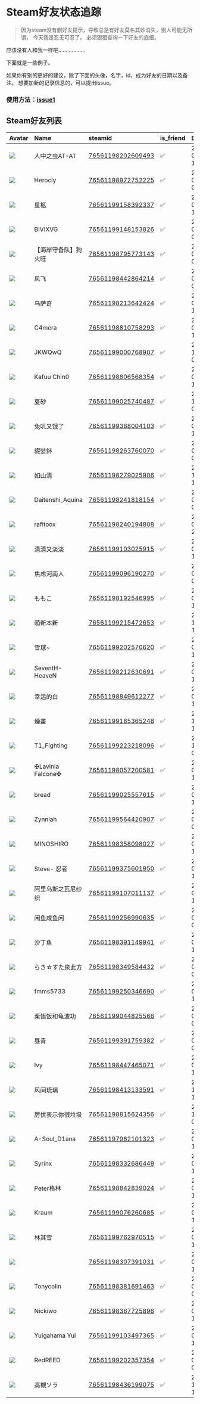 # Steam好友状态追踪

> 因为steam没有删好友提示，导致总是有好友莫名其妙消失，别人可能无所谓，
> 今天我是忍无可忍了。 必须狠狠查询一下好友的底细。

应该没有人和我一样吧………………

下面就是一些例子。

如果你有别的更好的建议，除了下面的头像，名字，id，成为好友的日期以及备注。 想要加新的记录信息的，可以提出issue。

### 使用方法：[issue1](https://github.com/systemannounce/SteamFriends/issues/1)


## Steam好友列表

| Avatar                                                                            | Name              | steamid                                                                     | is_friend   | BFD                 | Remark   |
|:----------------------------------------------------------------------------------|:------------------|:----------------------------------------------------------------------------|:------------|:--------------------|:---------|
| ![](https://avatars.steamstatic.com/5b133670c458023147e5bbfd1284dd2177fe5655.jpg) | 人中之虫AT-AT         | [76561198202609493](https://steamcommunity.com/profiles/76561198202609493/) | ✅           | 2023-02-08 12:57:51 |          |
| ![](https://avatars.steamstatic.com/b7db547093fe355818c590a703b2104a27d78908.jpg) | Herocly           | [76561198972752225](https://steamcommunity.com/profiles/76561198972752225/) | ✅           | 2021-07-11 04:00:58 |          |
| ![](https://avatars.steamstatic.com/e1cad6599b2bea4a00a81c6a50a73f59b7eaef7d.jpg) | 星柩                | [76561199158392337](https://steamcommunity.com/profiles/76561199158392337/) | ✅           | 2022-02-01 16:34:57 |          |
| ![](https://avatars.steamstatic.com/f43e7324d3e6c30c8fa9b869a5fd9bf367fba2cf.jpg) | BIVIXVG           | [76561199148153826](https://steamcommunity.com/profiles/76561199148153826/) | ✅           | 2022-08-29 06:32:42 |          |
| ![](https://avatars.steamstatic.com/4c2eab12bdbd20da00a4c397aa3a47a68026ed74.jpg) | 【海岸守备队】狗火旺        | [76561198795773143](https://steamcommunity.com/profiles/76561198795773143/) | ✅           | 2022-01-02 01:52:35 |          |
| ![](https://avatars.steamstatic.com/fd820417efe0c5c313a69a3c2b17c73bafd225b6.jpg) | 风飞                | [76561198442864214](https://steamcommunity.com/profiles/76561198442864214/) | ✅           | 2022-08-16 07:51:07 |          |
| ![](https://avatars.steamstatic.com/6e73101d46c3c218049e60ba2a5e026be5f83fbd.jpg) | 乌萨奇               | [76561198213642424](https://steamcommunity.com/profiles/76561198213642424/) | ✅           | 2022-02-01 10:40:38 |          |
| ![](https://avatars.steamstatic.com/517a375613d021efb0448a4151640028213caa75.jpg) | C4mera            | [76561198810758293](https://steamcommunity.com/profiles/76561198810758293/) | ✅           | 2022-03-05 16:24:54 |          |
| ![](https://avatars.steamstatic.com/f2eca8d585fdc2d0d5e7abd8c22437506a89642c.jpg) | JKWQwQ            | [76561199000768907](https://steamcommunity.com/profiles/76561199000768907/) | ✅           | 2023-10-26 06:28:02 |          |
| ![](https://avatars.steamstatic.com/f439f68c55e9352988e0db38ccea30c61d23214a.jpg) | Kafuu Chin0       | [76561198806568354](https://steamcommunity.com/profiles/76561198806568354/) | ✅           | 2021-07-11 14:20:53 |          |
| ![](https://avatars.steamstatic.com/ce6bc3c8da898e4d914f70ec182ad70d5216030c.jpg) | 夏砂                | [76561199025740487](https://steamcommunity.com/profiles/76561199025740487/) | ✅           | 2023-12-25 05:28:42 |          |
| ![](https://avatars.steamstatic.com/65c5173029c914e893541d0234dfd82802a1b024.jpg) | 兔叽又饿了             | [76561199388004103](https://steamcommunity.com/profiles/76561199388004103/) | ✅           | 2022-09-01 11:27:09 |          |
| ![](https://avatars.steamstatic.com/878288bdfeb4ee244f61384ba67c93b550c2cdce.jpg) | 貑娤鈈               | [76561198263760070](https://steamcommunity.com/profiles/76561198263760070/) | ✅           | 2021-07-12 05:25:48 |          |
| ![](https://avatars.steamstatic.com/fef49e7fa7e1997310d705b2a6158ff8dc1cdfeb.jpg) | 如山清               | [76561198279025906](https://steamcommunity.com/profiles/76561198279025906/) | ✅           | 2023-10-15 14:03:56 |          |
| ![](https://avatars.steamstatic.com/6c6d002ac6d5d20699487a18bc3cf9d0d548fb96.jpg) | Daitenshi_Aquina  | [76561198241818154](https://steamcommunity.com/profiles/76561198241818154/) | ✅           | 2021-07-11 04:35:53 |          |
| ![](https://avatars.steamstatic.com/a5fe0f5e701f19419b9ed544ea47f34b0c43f8db.jpg) | rafitoox          | [76561198240194808](https://steamcommunity.com/profiles/76561198240194808/) | ✅           | 2022-03-05 22:06:34 |          |
| ![](https://avatars.steamstatic.com/c2bd6925b8a49131a8c05f200c244ce8afbe9cb3.jpg) | 清清又淡淡             | [76561199103025915](https://steamcommunity.com/profiles/76561199103025915/) | ✅           | 2022-02-23 13:24:06 |          |
| ![](https://avatars.steamstatic.com/2471b8dca2066bd54f453c25717f8bcc1d36242c.jpg) | 焦虑河南人             | [76561199096190270](https://steamcommunity.com/profiles/76561199096190270/) | ✅           | 2021-07-17 09:34:57 |          |
| ![](https://avatars.steamstatic.com/54c991a1716bd51bcd210a4fcfad3df2062878d4.jpg) | ももこ               | [76561198192546995](https://steamcommunity.com/profiles/76561198192546995/) | ✅           | 2022-01-04 15:07:21 |          |
| ![](https://avatars.steamstatic.com/43c7c81d4c5648186a4c8c5d8fa632d38f12c6be.jpg) | 萌新本新              | [76561199215472653](https://steamcommunity.com/profiles/76561199215472653/) | ✅           | 2021-11-30 12:36:10 |          |
| ![](https://avatars.steamstatic.com/fef49e7fa7e1997310d705b2a6158ff8dc1cdfeb.jpg) | 雪球~               | [76561199202570620](https://steamcommunity.com/profiles/76561199202570620/) | ✅           | 2023-07-27 12:06:46 |          |
| ![](https://avatars.steamstatic.com/dba5d6e3295fb2ff6611fe1c1edc3f4bf8fcb336.jpg) | SeventH-HeaveN    | [76561198212630691](https://steamcommunity.com/profiles/76561198212630691/) | ✅           | 2022-08-15 17:45:01 |          |
| ![](https://avatars.steamstatic.com/1c0b5c37a442a2d39f32902ec42f2e26ba6a142e.jpg) | 幸运的白              | [76561198849612277](https://steamcommunity.com/profiles/76561198849612277/) | ✅           | 2023-06-06 14:47:12 |          |
| ![](https://avatars.steamstatic.com/6adb86fab331568ab6c95ce83654d6f8f0919f1b.jpg) | 煙畫                | [76561199185365248](https://steamcommunity.com/profiles/76561199185365248/) | ✅           | 2021-11-20 15:56:53 |          |
| ![](https://avatars.steamstatic.com/80458e6d3cc4d777194523e23f491d8bfa28ac17.jpg) | T1_Fighting       | [76561199223218096](https://steamcommunity.com/profiles/76561199223218096/) | ✅           | 2021-12-15 07:15:21 |          |
| ![](https://avatars.steamstatic.com/3458adc24a8975db72d467a067b046c73161dbca.jpg) | ✠Lavinia Falcone✠ | [76561198057200581](https://steamcommunity.com/profiles/76561198057200581/) | ✅           | 2022-03-06 13:17:30 |          |
| ![](https://avatars.steamstatic.com/360236e555049f204b12d3a8685a3b9b9764ebfe.jpg) | bread             | [76561199025557615](https://steamcommunity.com/profiles/76561199025557615/) | ✅           | 2022-08-15 11:59:46 |          |
| ![](https://avatars.steamstatic.com/0453e2d72e95700da7509c41b841e025935dbc98.jpg) | Zynniah           | [76561199564420907](https://steamcommunity.com/profiles/76561199564420907/) | ✅           | 2024-01-24 06:41:44 |          |
| ![](https://avatars.steamstatic.com/aa30a17c87339d8b4eb41ad0d5ed02b3ef75922e.jpg) | MINOSHIRO         | [76561198358098027](https://steamcommunity.com/profiles/76561198358098027/) | ✅           | 2022-02-02 11:19:19 |          |
| ![](https://avatars.steamstatic.com/ea548dd7c2dad0cf98d538611e7bba0ff5bfa936.jpg) | Steve- 忍者         | [76561199375601950](https://steamcommunity.com/profiles/76561199375601950/) | ✅           | 2023-06-19 17:09:03 |          |
| ![](https://avatars.steamstatic.com/dd1f83f1abe4889d0de4c483ae373f68f339e5c1.jpg) | 阿里乌斯之瓦尼纱织         | [76561199107011137](https://steamcommunity.com/profiles/76561199107011137/) | ✅           | 2023-07-27 12:08:50 |          |
| ![](https://avatars.steamstatic.com/3508c51d4a327df10a6c7cbc229e6cbc8978c976.jpg) | 闲鱼咸鱼闲             | [76561199256990635](https://steamcommunity.com/profiles/76561199256990635/) | ✅           | 2022-03-21 08:43:58 |          |
| ![](https://avatars.steamstatic.com/78106825349c367b386a641680900840500f4438.jpg) | 沙丁鱼               | [76561198391149941](https://steamcommunity.com/profiles/76561198391149941/) | ✅           | 2023-07-27 12:06:44 |          |
| ![](https://avatars.steamstatic.com/b2732234f3fbed341c241f58e1848418941f7d92.jpg) | らき☆すた泉此方          | [76561198349584432](https://steamcommunity.com/profiles/76561198349584432/) | ✅           | 2021-07-11 04:35:35 |          |
| ![](https://avatars.steamstatic.com/fef49e7fa7e1997310d705b2a6158ff8dc1cdfeb.jpg) | fmms5733          | [76561199250346690](https://steamcommunity.com/profiles/76561199250346690/) | ✅           | 2022-04-09 13:31:10 |          |
| ![](https://avatars.steamstatic.com/8528629b53b4569a81361ddffbd23a2b3eb0456f.jpg) | 栗悟饭和龟波功           | [76561199044825566](https://steamcommunity.com/profiles/76561199044825566/) | ✅           | 2024-08-08 09:23:01 |          |
| ![](https://avatars.steamstatic.com/e3463c1f9ed091ac06f14b701d144964b6dc3417.jpg) | 昼青                | [76561199391759382](https://steamcommunity.com/profiles/76561199391759382/) | ✅           | 2023-05-27 03:25:54 |          |
| ![](https://avatars.steamstatic.com/8300c4b892dd2f32a28d44b53efa7d9498130113.jpg) | 󠁳⁧⁧ Ivy           | [76561198447465071](https://steamcommunity.com/profiles/76561198447465071/) | ✅           | 2022-01-31 18:11:07 |          |
| ![](https://avatars.steamstatic.com/a09c7572ea88ad1c555bc6e8bb22347c1b4eb9a9.jpg) | 风间琉璃              | [76561198413133591](https://steamcommunity.com/profiles/76561198413133591/) | ✅           | 2022-10-10 15:35:52 |          |
| ![](https://avatars.steamstatic.com/78b37c53b432d380f8894a63818d0face3b2bc22.jpg) | 厉伏表示你很垃圾          | [76561198815624356](https://steamcommunity.com/profiles/76561198815624356/) | ✅           | 2022-11-18 09:44:16 |          |
| ![](https://avatars.steamstatic.com/044c3c6f6fd64d141770c22969d365e86f7ae043.jpg) | A-Soul_D1ana      | [76561197962101323](https://steamcommunity.com/profiles/76561197962101323/) | ✅           | 2021-07-13 16:23:47 |          |
| ![](https://avatars.steamstatic.com/0b2febdead253dbeed26c68930af541034d003d8.jpg) | Syrinx            | [76561198332686449](https://steamcommunity.com/profiles/76561198332686449/) | ✅           | 2022-03-05 18:59:39 |          |
| ![](https://avatars.steamstatic.com/3f5e9daea59216d7fe13df4e031d3537580e5e21.jpg) | Peter格林           | [76561198842839024](https://steamcommunity.com/profiles/76561198842839024/) | ✅           | 2024-09-09 15:22:24 |          |
| ![](https://avatars.steamstatic.com/5604a378021d0a5b48fb6578cb4228e532f2f024.jpg) | Kraum             | [76561199076260685](https://steamcommunity.com/profiles/76561199076260685/) | ✅           | 2024-09-09 15:01:46 |          |
| ![](https://avatars.steamstatic.com/738345e90541ec9e092fdad6321ae639eed49e4b.jpg) | 林其雪               | [76561199762970515](https://steamcommunity.com/profiles/76561199762970515/) | ✅           | 2024-09-09 15:42:40 |          |
| ![](https://avatars.steamstatic.com/2f428284fa3b134950106b9c407731a424e5db44.jpg) | 󠀡󠀡󠀡󠀡󠀡󠀡󠀡󠀡          | [76561198307391031](https://steamcommunity.com/profiles/76561198307391031/) | ✅           | 2024-09-09 15:24:17 |          |
| ![](https://avatars.steamstatic.com/762c824b938d46fc7715d8fe1c89fa9b41eeca8e.jpg) | Tonycolin         | [76561198381691463](https://steamcommunity.com/profiles/76561198381691463/) | ✅           | 2024-09-10 07:09:53 |          |
| ![](https://avatars.steamstatic.com/8adcd386fed3860980e7833ea1d11a699eee2fd7.jpg) | Nickiwo           | [76561198367725896](https://steamcommunity.com/profiles/76561198367725896/) | ✅           | 2024-09-10 18:38:41 |          |
| ![](https://avatars.steamstatic.com/68d2198f10d7a46c09e5093579fb12cfacc5e357.jpg) | Yuigahama Yui     | [76561199103497365](https://steamcommunity.com/profiles/76561199103497365/) | ✅           | 2024-09-10 16:10:40 |          |
| ![](https://avatars.steamstatic.com/1eadb0b7381dc55b7ca7a2e77ae52e341789c17b.jpg) | RedREED           | [76561199202357354](https://steamcommunity.com/profiles/76561199202357354/) | ✅           | 2024-09-21 09:31:27 |          |
| ![](https://avatars.steamstatic.com/6575eb03e0bdc8669bd4664e91204ca17d01d2fc.jpg) | 高槻ソラ              | [76561198436199075](https://steamcommunity.com/profiles/76561198436199075/) | ✅           | 2024-11-27 15:33:13 |          |
